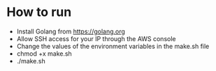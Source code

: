# How to run
- Install Golang from https://golang.org
- Allow SSH access for your IP through the AWS console
- Change the values of the environment variables in the make.sh file
- chmod +x make.sh
- ./make.sh
